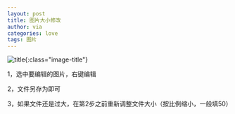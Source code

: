 ```yaml
---
layout: post
title: 图片大小修改
author: via
categories: love 
tags: 图片
---
```


![title](http://image.sideproject.cn/title/title_010.jpg){:class="image-title"}

1，选中要编辑的图片，右键编辑

2，文件另存为即可

3，如果文件还是过大，在第2步之前重新调整文件大小（按比例缩小，一般填50）